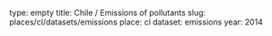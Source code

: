 type: empty
title: Chile / Emissions of pollutants
slug: places/cl/datasets/emissions
place: cl
dataset: emissions
year: 2014
